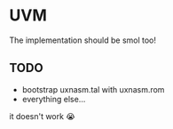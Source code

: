 # UVM
The implementation should be smol too!
## TODO
- bootstrap uxnasm.tal with uxnasm.rom
- everything else...

it doesn't work :sob:
